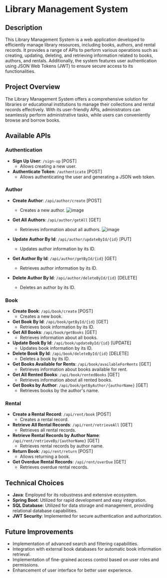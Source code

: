 # Library Management System

## Description

This Library Management System is a web application developed to efficiently manage library resources, including books, authors, and rental records. It provides a range of APIs to perform various operations such as creating, updating, deleting, and retrieving information related to books, authors, and rentals. Additionally, the system features user authentication using JSON Web Tokens (JWT) to ensure secure access to its functionalities.

## Project Overview

The Library Management System offers a comprehensive solution for libraries or educational institutions to manage their collections and rental records effectively. With its user-friendly APIs, administrators can seamlessly perform administrative tasks, while users can conveniently browse and borrow books.

## Available APIs

### Authentication

- **Sign Up User**: `/sign-up` [POST]
  - Allows creating a new user.
- **Authenticate Token**: `/authenticate` [POST]
  - Allows authenticating the user and generating a JSON web token.

### Author

- **Create Author**: `/api/author/create` [POST]
  - Creates a new author.
    ![image](https://github.com/gray9-6/Library-Management-System/assets/123147364/aa6e23d6-a2b3-4d9e-af53-65b29c56a8e1)


    
- **Get All Authors**: `/api/author/getAll` [GET]
  - Retrieves information about all authors.
    ![image](https://github.com/gray9-6/Library-Management-System/assets/123147364/40a7fb98-7297-4958-9111-5c9ed69a5397)

 
  
- **Update Author By Id**: `/api/author/updateById/{id}` [PUT]
  - Updates author information by its ID.
- **Get Author By Id**: `/api/author/getById/{id}` [GET]
  - Retrieves author information by its ID.
- **Delete Author By Id**: `/api/author/deleteById/{id}` [DELETE]
  - Deletes an author by its ID.

### Book

- **Create Book**: `/api/book/create` [POST]
  - Creates a new book.
- **Get Book By Id**: `/api/book/getById/{id}` [GET]
  - Retrieves book information by its ID.
- **Get All Books**: `/api/book/getBooks` [GET]
  - Retrieves information about all books.
- **Update Book By Id**: `/api/book/updateById/{id}` [UPDATE]
  - Updates book information by its ID.
- **Delete Book By Id**: `/api/book/deleteById/{id}` [DELETE]
  - Deletes a book by its ID.
- **Get Books Available for Rents**: `/api/book/availableForRents` [GET]
  - Retrieves information about books available for rent.
- **Get All Rented Books**: `/api/book/rentedBooks` [GET]
  - Retrieves information about all rented books.
- **Get Books by Author**: `/api/book/getByAuthor/{authorName}` [GET]
  - Retrieves books by the author's name.

### Rental

- **Create a Rental Record**: `/api/rent/book` [POST]
  - Creates a rental record.
- **Retrieve All Rental Records**: `/api/rent/retrieveAll` [GET]
  - Retrieves all rental records.
- **Retrieve Rental Records by Author Name**: `/api/rent/retrieveBy/{authorName}` [GET]
  - Retrieves rental records by author name.
- **Return Book**: `/api/rent/return` [POST]
  - Allows returning a book.
- **Get Overdue Rental Records**: `/api/rent/overDue` [GET]
  - Retrieves overdue rental records.

## Technical Choices

- **Java**: Employed for its robustness and extensive ecosystem.
- **Spring Boot**: Utilized for rapid development and easy integration.
- **SQL Database**: Utilized for data storage and management, providing relational database capabilities.
- **JWT Security**: Implemented for secure authentication and authorization.

## Future Improvements

- Implementation of advanced search and filtering capabilities.
- Integration with external book databases for automatic book information retrieval.
- Implementation of fine-grained access control based on user roles and permissions.
- Enhancement of user interface for better user experience.
